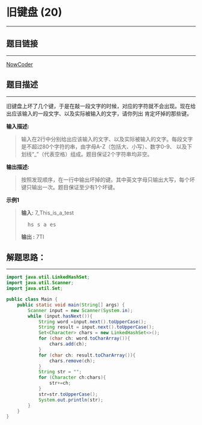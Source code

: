
# 旧键盘 (20)

---
## 题目链接
---
<a href="https://www.nowcoder.com/questionTerminal/f88dafac00c8431fa363cd85a37c2d5e">NowCoder</a>

## 题目描述
---
旧键盘上坏了几个键，于是在敲一段文字的时候，对应的字符就不会出现。现在给出应该输入的一段文字、以及实际被输入的文字，请你列出
肯定坏掉的那些键。



**输入描述:**
>输入在2行中分别给出应该输入的文字、以及实际被输入的文字。每段文字是不超过80个字符的串，由字母A-Z（包括大、小写）、数字0-9、
以及下划线“_”（代表空格）组成。题目保证2个字符串均非空。


**输出描述:**
>按照发现顺序，在一行中输出坏掉的键。其中英文字母只输出大写，每个坏键只输出一次。题目保证至少有1个坏键。

**示例1**
>**输入:** 7_This_is_a_test<pre>	_hs_s_a_es</pre>
**输出 :** 7TI


## 解题思路：
---

```java
import java.util.LinkedHashSet;
import java.util.Scanner;
import java.util.Set;

public class Main {
    public static void main(String[] args) {
        Scanner input = new Scanner(System.in);
        while (input.hasNext()){
            String word =input.next().toUpperCase();
            String result = input.next().toUpperCase();
            Set<Character> chars = new LinkedHashSet<>();
            for (char ch: word.toCharArray()){
                chars.add(ch);
            }
            for (char ch: result.toCharArray()){
                chars.remove(ch);
            }
            String str = "";
            for (Character ch:chars){
                str+=ch;
            }
            str=str.toUpperCase();
            System.out.println(str);
        }
    }
}
```

